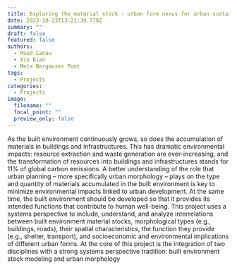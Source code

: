 ```yaml
---
title: Exploring the material stock - urban form nexus for urban sustainability
date: 2023-10-23T13:21:39.778Z
summary: ""
draft: false
featured: false
authors:
  - Maud Lanau
  - Xin Bian
  - Meta Bergauser Pont
tags: 
  - Projects
categories:
  - Projects
image:
  filename: ""
  focal_point: ""
  preview_only: false
---
```

As the built environment continuously grows, so does the accumulation of materials in buildings and infrastructures. This has dramatic environmental impacts: resource extraction and waste generation are ever-increasing, and the transformation of resources into buildings and infrastructures stands for 11% of global carbon emissions. A better understanding of the role that urban planning – more specifically urban morphology – plays on the type and quantity of materials accumulated in the built environment is key to minimize environmental impacts linked to urban development. At the same time, the built environment should be developed so that it provides its intended functions that contribute to human well-being. This project uses a systems perspective to include, understand, and analyze interrelations between built environment material stocks, morphological types (e.g., buildings, roads), their spatial characteristics, the function they provide (e.g., shelter, transport), and socioeconomic and environmental implications of different urban forms. At the core of this project is the integration of two disciplines with a strong systems perspective tradition: built environment stock modeling and urban morphology